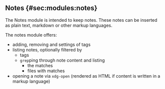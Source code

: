 ## Notes {#sec:modules:notes}

The Notes module is intended to keep notes. These notes can be inserted as plain
text, markdown or other markup languages.

The notes module offers:

* adding, removing and settings of tags
* listing notes, optionally filtered by
  * tags
  * `grep`ping through note content and listing
    * the matches
    * files with matches
* opening a note via `xdg-open` (rendered as HTML if content is written in
  a markup language)


